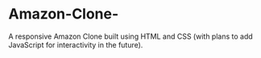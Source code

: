 # Amazon-Clone-
A responsive Amazon Clone built using HTML and CSS (with plans to add JavaScript for interactivity in the future).
